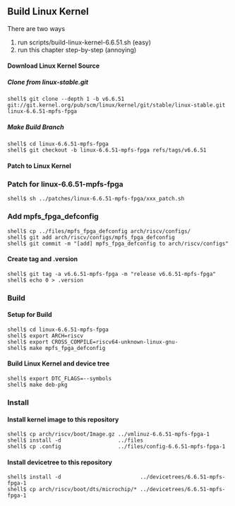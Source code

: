 ## Build Linux Kernel

There are two ways

1. run scripts/build-linux-kernel-6.6.51.sh (easy)
2. run this chapter step-by-step (annoying)

#### Download Linux Kernel Source

##### Clone from linux-stable.git

```console
shell$ git clone --depth 1 -b v6.6.51 git://git.kernel.org/pub/scm/linux/kernel/git/stable/linux-stable.git linux-6.6.51-mpfs-fpga
```

##### Make Build Branch

```console
shell$ cd linux-6.6.51-mpfs-fpga
shell$ git checkout -b linux-6.6.51-mpfs-fpga refs/tags/v6.6.51
```

#### Patch to Linux Kernel

### Patch for linux-6.6.51-mpfs-fpga

```console
shell$ sh ../patches/linux-6.6.51-mpfs-fpga/xxx_patch.sh
```

### Add mpfs_fpga_defconfig

```console
shell$ cp ../files/mpfs_fpga_defconfig arch/riscv/configs/
shell$ git add arch/riscv/configs/mpfs_fpga_defconfig
shell$ git commit -m "[add] mpfs_fpga_defconfig to arch/riscv/configs"
```

#### Create tag and .version

```console
shell$ git tag -a v6.6.51-mpfs-fpga -m "release v6.6.51-mpfs-fpga"
shell$ echo 0 > .version
```

### Build

#### Setup for Build 

````console
shell$ cd linux-6.6.51-mpfs-fpga
shell$ export ARCH=riscv
shell$ export CROSS_COMPILE=riscv64-unknown-linux-gnu-
shell$ make mpfs_fpga_defconfig
````

#### Build Linux Kernel and device tree

````console
shell$ export DTC_FLAGS=--symbols
shell$ make deb-pkg
````

### Install

#### Install kernel image to this repository

```console
shell$ cp arch/riscv/boot/Image.gz ../vmlinuz-6.6.51-mpfs-fpga-1
shell$ install -d                  ../files
shell$ cp .config                  ../files/config-6.6.51-mpfs-fpga-1
```

#### Install devicetree to this repository

```console
shell$ install -d                         ../devicetrees/6.6.51-mpfs-fpga-1
shell$ cp arch/riscv/boot/dts/microchip/* ../devicetrees/6.6.51-mpfs-fpga-1
```

